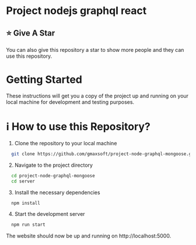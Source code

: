 # Project nodejs graphql react

## :star: Give A Star

You can also give this repository a star to show more people and they can use this repository.

# Getting Started

These instructions will get you a copy of the project up and running on your local machine for development and testing purposes.

# ℹ️ How to use this Repository?

1. Clone the repository to your local machine

```bash
  git clone https://github.com/gmaxsoft/project-node-graphql-mongoose.git

```
2. Navigate to the project directory

```bash
  cd project-node-graphql-mongoose
  cd server
```
3. Install the necessary dependencies
```bash
  npm install
```

4. Start the development server
```bash
  npm run start
```

The website should now be up and running on http://localhost:5000.
